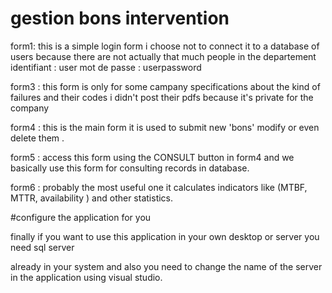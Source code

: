 # gestion bons intervention


form1: this is a simple login form i choose not to connect it to a database of users because there are not actually that much people in the departement
	identifiant : user
	mot de passe : userpassword

form3 : this form is only for some campany specifications about the kind of failures and their codes i didn't post their pdfs because it's private for the company

form4 : this is the main form it is used to submit new 'bons' modify or even delete them .

form5 : access this form using the CONSULT button in form4 and we basically use this form for consulting records in database.

form6 : probably the most useful one it calculates indicators like (MTBF, MTTR, availability ) and other statistics.


#configure the application for you 


finally if you want to use this application in your own desktop or server you need sql server 

already in your system and also you need to change the name of the server in the application using visual studio.